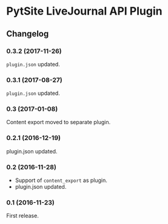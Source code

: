 # PytSite LiveJournal API Plugin

## Changelog


### 0.3.2 (2017-11-26)

`plugin.json` updated.


### 0.3.1 (2017-08-27)

`plugin.json` updated.


### 0.3 (2017-01-08)

Content export moved to separate plugin.


### 0.2.1 (2016-12-19)

plugin.json updated.


### 0.2 (2016-11-28)

- Support of `content_export` as plugin.
- plugin.json updated.


### 0.1 (2016-11-23)

First release.
